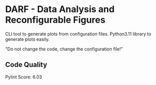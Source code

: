 # DARF - Data Analysis and Reconfigurable Figures

CLI tool to generate plots from configuration files.
Python3.11 library to generate plots easily.

"Do not change the code, change the configuration file!"

## Code Quality

Pylint Score: 6.03